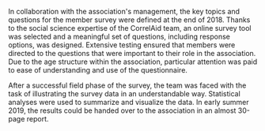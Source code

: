 In collaboration with the association's management, the key topics and questions for the member survey were defined at the end of 2018. Thanks to the social science expertise of the CorrelAid team, an online survey tool was selected and a meaningful set of questions, including response options, was designed. Extensive testing ensured that members were directed to the questions that were important to their role in the association. Due to the age structure within the association, particular attention was paid to ease of understanding and use of the questionnaire.

After a successful field phase of the survey, the team was faced with the task of illustrating the survey data in an understandable way. Statistical analyses were used to summarize and visualize the data. In early summer 2019, the results could be handed over to the association in an almost 30-page report.
